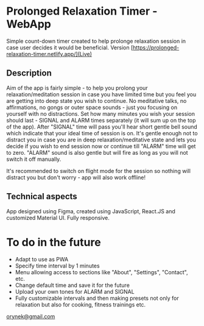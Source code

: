 # Prolonged Relaxation Timer - WebApp

Simple count-down timer created to help prolonge relaxation session in case user decides it would be beneficial.
Version [https://prolonged-relaxation-timer.netlify.app/](Live) 

## Description

Aim of the app is fairly simple - to help you prolong your relaxation/meditation session in case you have limited time but you feel you are getting into deep state you wish to continue.
No meditative talks, no affirmations, no gongs or outer space sounds - just you focusing on yourself with no distractions.
Set how many minutes you wish your session should last - SIGNAL and ALARM times separately (it will sum up on the top of the app). After "SIGNAL" time will pass you'll hear short gentle bell sound which indicate that your ideal time of session is on. It's gentle enough not to distract you in case you are in deep relaxation/meditative state and lets you decide if you wish to end session now or continue till "ALARM" time will get to zero. "ALARM" sound is also gentle but will fire as long as you will not switch it off manually.

It's recommended to switch on flight mode for the session so nothing will distract you but don't worry - app will also work offline!

## Technical aspects

App designed using Figma, created using JavaScript, React.JS and customized Material UI.
Fully responsive.

# To do in the future

- Adapt to use as PWA
- Specify time interval by 1 minutes
- Menu allowing access to sections like "About", "Settings", "Contact", etc.
- Change default time and save it for the future
- Upload your own tones for ALARM and SIGNAL
- Fully customizable intervals and then making presets not only for relaxation but also for cooking, fitness trainings etc.

orynek@gmail.com
